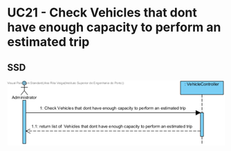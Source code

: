 # UC21 -  Check Vehicles that dont have enough capacity to perform an estimated trip
## SSD
![SSD_UC21.png](SSD_UC21.png)
